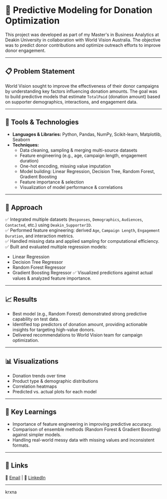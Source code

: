 # 🎯 Predictive Modeling for Donation Optimization

This project was developed as part of my Master's in Business Analytics at Deakin University in collaboration with World Vision Australia. The objective was to predict donor contributions and optimize outreach efforts to improve donor engagement.

---

## 📋 Problem Statement

World Vision sought to improve the effectiveness of their donor campaigns by understanding key factors influencing donation amounts. The goal was to build predictive models that estimate `TotalPaid` (donation amount) based on supporter demographics, interactions, and engagement data.

---

## 🧰 Tools & Technologies

- **Languages & Libraries:** Python, Pandas, NumPy, Scikit-learn, Matplotlib, Seaborn
- **Techniques:**
  - Data cleaning, sampling & merging multi-source datasets
  - Feature engineering (e.g., age, campaign length, engagement duration)
  - One-hot encoding, missing value imputation
  - Model building: Linear Regression, Decision Tree, Random Forest, Gradient Boosting
  - Feature importance & selection
  - Visualization of model performance & correlations

---

## 🚀 Approach

✅ Integrated multiple datasets (`Responses`, `Demographics`, `Audiences`, `Contacted`, etc.) using `Deakin_SupporterID`.  
✅ Performed feature engineering: derived `Age`, `Campaign Length`, `Engagement Duration`, and interaction metrics.  
✅ Handled missing data and applied sampling for computational efficiency.  
✅ Built and evaluated multiple regression models:
  - Linear Regression
  - Decision Tree Regressor
  - Random Forest Regressor
  - Gradient Boosting Regressor
✅ Visualized predictions against actual values & analyzed feature importance.

---

## 📈 Results

- Best model (e.g., Random Forest) demonstrated strong predictive capability on test data.
- Identified top predictors of donation amount, providing actionable insights for targeting high-value donors.
- Delivered recommendations to World Vision team for campaign optimization.

---

## 📊 Visualizations

- Donation trends over time
- Product type & demographic distributions
- Correlation heatmaps
- Predicted vs. actual plots for each model

---

## 📝 Key Learnings

- Importance of feature engineering in improving predictive accuracy.
- Comparison of ensemble methods (Random Forest & Gradient Boosting) against simpler models.
- Handling real-world messy data with missing values and inconsistent formats.

---

## 🔗 Links

📧 [Email](mailto:rkrishnamanirao@gmail.com) | 🔗 [LinkedIn](https://linkedin.com/in/krishnamanirao)

---

krxna

